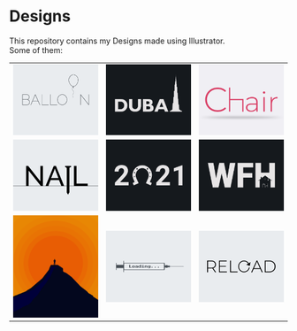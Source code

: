 # Designs
This repository contains my Designs made using Illustrator.<br>
Some of them:<br>
<table>
<tr><td><img src="./2020-11/png/22.11.2020.png"></td><td><img src="./2020-12/png/14.12.2020.png"></td><td><img src="./2020-11/png/17.11.2020.png"></td></tr>
<tr><td><img src="./2020-11/png/24.11.2020.png"></td><td><img src="./2021-01/png/01.01.2021.png"></td><td><img src="./2021-01/png/05.01.2021.png"></td></tr>
<tr><td><img src="./2020-11/png/15.11.2020.png"></td><td><img src="./2020-11/png/30.11.2020.png"></td><td><img src="./2020-11/png/25.11.2020.png"></td></tr>
</table>
